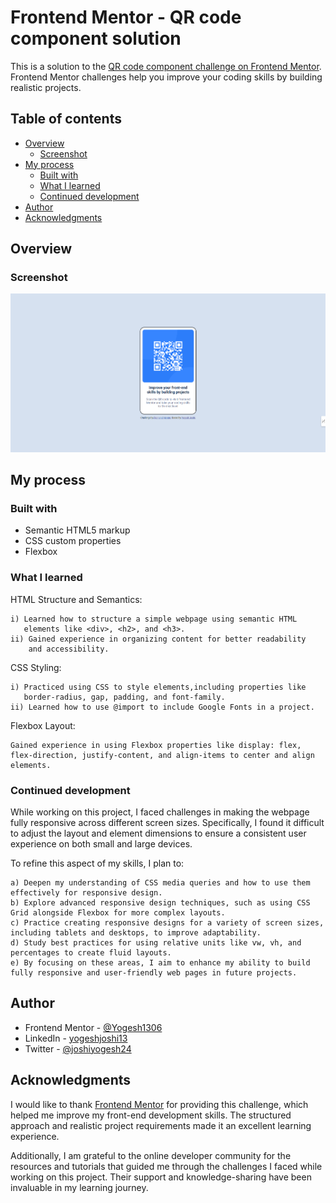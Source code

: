 # Frontend Mentor - QR code component solution

This is a solution to the [QR code component challenge on Frontend Mentor](https://www.frontendmentor.io/challenges/qr-code-component-iux_sIO_H). Frontend Mentor challenges help you improve your coding skills by building realistic projects. 

## Table of contents

- [Overview](#overview)
  - [Screenshot](#screenshot)
- [My process](#my-process)
  - [Built with](#built-with)
  - [What I learned](#what-i-learned)
  - [Continued development](#continued-development)
- [Author](#author)
- [Acknowledgments](#acknowledgments)

## Overview

### Screenshot

![Alt text](Screenshot.png?raw=true "Project Screenshot")

## My process

### Built with

- Semantic HTML5 markup
- CSS custom properties
- Flexbox

### What I learned

HTML Structure and Semantics:

```
i) Learned how to structure a simple webpage using semantic HTML
   elements like <div>, <h2>, and <h3>.
ii) Gained experience in organizing content for better readability
    and accessibility.
```

CSS Styling:

```
i) Practiced using CSS to style elements,including properties like
   border-radius, gap, padding, and font-family.
ii) Learned how to use @import to include Google Fonts in a project.

```

Flexbox Layout:
```
Gained experience in using Flexbox properties like display: flex,
flex-direction, justify-content, and align-items to center and align elements.
```

### Continued development

While working on this project, I faced challenges in making the webpage fully responsive across different screen sizes. Specifically, I found it difficult to adjust the layout and element dimensions to ensure a consistent user experience on both small and large devices.

To refine this aspect of my skills, I plan to:
```
a) Deepen my understanding of CSS media queries and how to use them effectively for responsive design.
b) Explore advanced responsive design techniques, such as using CSS Grid alongside Flexbox for more complex layouts.
c) Practice creating responsive designs for a variety of screen sizes, including tablets and desktops, to improve adaptability.
d) Study best practices for using relative units like vw, vh, and percentages to create fluid layouts.
e) By focusing on these areas, I aim to enhance my ability to build fully responsive and user-friendly web pages in future projects.
```


## Author

- Frontend Mentor - [@Yogesh1306](https://www.frontendmentor.io/profile/Yogesh1306)
- LinkedIn - [yogeshjoshi13](https://www.linkedin.com/in/yogeshjoshi13)
- Twitter - [@joshiyogesh24](https://x.com/joshiyogesh24)


## Acknowledgments

I would like to thank [Frontend Mentor](https://www.frontendmentor.io) for providing this challenge, which helped me improve my front-end development skills. The structured approach and realistic project requirements made it an excellent learning experience.

Additionally, I am grateful to the online developer community for the resources and tutorials that guided me through the challenges I faced while working on this project. Their support and knowledge-sharing have been invaluable in my learning journey.
